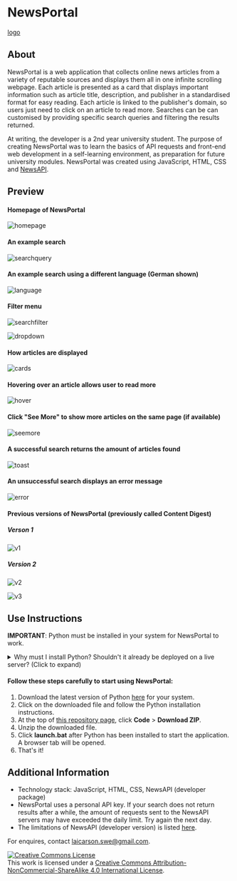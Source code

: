 # NewsPortal

[logo](/assets/images/logo.png)

## About
NewsPortal is a web application that collects online news articles from a variety of reputable sources and displays them all in one infinite scrolling webpage. Each article is presented as a card that displays important information such as article title, description, and publisher in a standardised format for easy reading. Each article is linked to the publisher's domain, so users just need to click on an article to read more. Searches can be can customised by providing specific search queries and filtering the results returned.

At writing, the developer is a 2nd year university student. The purpose of creating NewsPortal was to learn the basics of API requests and front-end web development in a self-learning environment, as preparation for future university modules. NewsPortal was created using JavaScript, HTML, CSS and [NewsAPI](https://newsapi.org/).

## Preview

#### Homepage of NewsPortal
![homepage](./assets/homepage.png)

#### An example search
![searchquery](./assets/searchquery.png)

#### An example search using a different language (German shown)
![language](./assets/language.png)

#### Filter menu
![searchfilter](./assets/searchfilter.png)

![dropdown](./assets/dropdown.png)

#### How articles are displayed
![cards](./assets/cards.png)

#### Hovering over an article allows user to read more
![hover](./assets/cardhover.png)

#### Click "See More" to show more articles on the same page (if available)
![seemore](./assets/seemore.png)

#### A successful search returns the amount of articles found
![toast](./assets/toast.png)

#### An unsuccessful search displays an error message
![error](./assets/error.png)

#### Previous versions of NewsPortal (previously called Content Digest)

##### Verson 1
![v1](./assets/newsportal_v1.png)

##### Version 2
![v2](./assets/newsportal_v2.png)

![v3](./assets/newsportal_v3.jpg)

## Use Instructions

**IMPORTANT**: Python must be installed in your system for NewsPortal to work.

<details>
<summary>
Why must I install Python? Shouldn't it already be deployed on a live server? (Click to expand)
</summary>
<br>
Since NewsPortal is a personal project, it is not hosted on a server (which requires payment). The NewsPortal launcher requires Python to start a local HTTP server so that the application can be hosted on your local device. 
<br>
Note that opening _index.html_ does not work either, since the free version of NewsAPI used in this project requires the GET requests to come from a defined _localhost_ server. The free version of NewsAPI does not allow cross-domain requests.

</details>

#### Follow these steps carefully to start using NewsPortal:

1. Download the latest version of Python [here](https://www.python.org/downloads/) for your system.
2. Click on the downloaded file and follow the Python installation instructions.
3. At the top of [this repository page](https://github.com/carsnl/NewsPortal/), click **Code** > **Download ZIP**.
4. Unzip the downloaded file.
5. Click **launch.bat** after Python has been installed to start the application. A browser tab will be opened.
6. That's it!

## Additional Information

- Technology stack: JavaScript, HTML, CSS, NewsAPI (developer package)
- NewsPortal uses a personal API key. If your search does not return results after a while, the amount of requests sent to the NewsAPI servers may have exceeded the daily limit. Try again the next day.
- The limitations of NewsAPI (developer version) is listed [here](https://newsapi.org/pricing).

For enquires, contact [laicarson.swe@gmail.com](laicarson.swe@gmail.com).

<a rel="license" href="http://creativecommons.org/licenses/by-nc-sa/4.0/"><img alt="Creative Commons License" style="border-width:0" src="https://i.creativecommons.org/l/by-nc-sa/4.0/88x31.png" /></a><br />This work is licensed under a <a rel="license" href="http://creativecommons.org/licenses/by-nc-sa/4.0/">Creative Commons Attribution-NonCommercial-ShareAlike 4.0 International License</a>.


